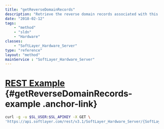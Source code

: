 ```yaml
---
title: "getReverseDomainRecords"
description: "Retrieve the reverse domain records associated with this server. "
date: "2018-02-12"
tags:
    - "method"
    - "sldn"
    - "Hardware"
classes:
    - "SoftLayer_Hardware_Server"
type: "reference"
layout: "method"
mainService : "SoftLayer_Hardware_Server"
---
```


# [REST Example](#getReverseDomainRecords-example) <a href="/article/rest/"><i class="fas fa-question"></i></a> {#getReverseDomainRecords-example .anchor-link} 
```bash
curl -g -u $SL_USER:$SL_APIKEY -X GET \
'https://api.softlayer.com/rest/v3.1/SoftLayer_Hardware_Server/{SoftLayer_Hardware_ServerID}/getReverseDomainRecords'
```
